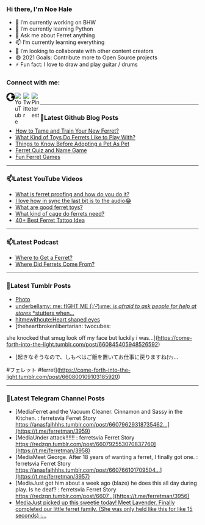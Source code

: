 ### Hi there, I'm Noe Hale

- 🔭 I’m currently working on BHW
- 🌱 I’m currently learning Python
- 💬 Ask me about Ferret anything
- 📫 I’m currently learning everything
- 🔭 I’m looking to collaborate with other content creators
- 😄 2021 Goals: Contribute more to Open Source projects
- ⚡ Fun fact: I love to draw and play guitar / drums

### Connect with me:

[<img align="left" alt="ferretvoice.com" width="22px" src="https://raw.githubusercontent.com/iconic/open-iconic/master/svg/globe.svg" />](https://ferretvoice.com)
[<img align="left" alt="YouTube" width="22px" src="https://cdn.jsdelivr.net/npm/simple-icons@v3/icons/youtube.svg" />](https://www.youtube.com/channel/UCk665XTfaMLVwFVWUmgnDiw)
[<img align="left" alt="Twitter" width="22px" src="https://cdn.jsdelivr.net/npm/simple-icons@v3/icons/twitter.svg" />](https://twitter.com/voiceferret)
[<img align="left" alt="Pinterest" width="22px" src="https://cdn.jsdelivr.net/npm/simple-icons@v3/icons/pinterest.svg" />](https://www.pinterest.com/voiceferret/)

<br />

---
### 🔭Latest Github Blog Posts
<!-- GITHUB:START -->
- [How to Tame and Train Your New Ferret?](http://noehale.github.io/how-to-tame-and-train-your-new-ferret/)
- [What Kind of Toys Do Ferrets Like to Play With?](http://noehale.github.io/what-kind-of-toys-do-ferrets-like-to-play-with/)
- [Things to Know Before Adopting a Pet As Pet](http://noehale.github.io/things-to-know-before-adopting-a-pet-as-pet/)
- [Ferret Quiz and Name Game](http://noehale.github.io/ferret-quiz/)
- [Fun Ferret Games](http://noehale.github.io/fun-ferret-games/)
<!-- GITHUB:END -->
---
### 📫Latest YouTube Videos

<!-- YOUTUBE:START -->
- [What is ferret proofing and how do you do it?](https://www.youtube.com/watch?v=81Syh_DJBQQ)
- [I love how in sync the last bit is to the audio😂](https://www.youtube.com/watch?v=WHBeGHwSlGY)
- [What are good ferret toys?](https://www.youtube.com/watch?v=tPxRilBzc0s)
- [What kind of cage do ferrets need?](https://www.youtube.com/watch?v=xzz6hC3sR5A)
- [40+ Best Ferret Tattoo Idea](https://www.youtube.com/watch?v=KIKqduR6Xcs)
<!-- YOUTUBE:END -->

---
### 📫Latest Podcast

<!-- PODCAST:START -->
- [Where to Get a Ferret?](https://anchor.fm/ferretvoice/episodes/Where-to-Get-a-Ferret-erurfu)
- [Where Did Ferrets Come From?](https://anchor.fm/ferretvoice/episodes/Where-Did-Ferrets-Come-From-eruq8g)
<!-- PODCAST:END -->
---
### 📝Latest Tumblr Posts

<!-- TUMBLR:START -->
- [Photo](https://come-forth-into-the-light.tumblr.com/post/660935955333693440)
- [underbellamy:
me: fIGHT ME (ง︡’-‘︠)งme: *is afraid to ask people for help at stores* *stutters when...](https://come-forth-into-the-light.tumblr.com/post/660890699511873536)
- [hitmewithcute:Heart shaped eyes](https://come-forth-into-the-light.tumblr.com/post/660868073495117824)
- [theheartbrokenlibertarian:
twocubes:

she knocked that smug look off my face but luckily i was...](https://come-forth-into-the-light.tumblr.com/post/660845405948526592)
- [起きなそうなので、しもべはご飯を置いてお仕事に戻りますね(ｿｯ…

#フェレット #ferret](https://come-forth-into-the-light.tumblr.com/post/660800109103185920)
<!-- TUMBLR:END -->
---
### 📝Latest Telegram Channel Posts

<!-- TELEGRAM:START -->
- [MediaFerret and the Vacuum Cleaner. Cinnamon and Sassy in the Kitchen. : ferretsvia Ferret Story https://anasfalhhhs.tumblr.com/post/66079629318735462...](https://t.me/ferretman/3959)
- [MediaUnder attack!!!!!! : ferretsvia Ferret Story https://redzgn.tumblr.com/post/660792553070837760](https://t.me/ferretman/3958)
- [MediaMeet George. After 18 years of wanting a ferret, I finally got one. : ferretsvia Ferret Story https://anasfalhhhs.tumblr.com/post/660766101709504...](https://t.me/ferretman/3957)
- [MediaJust got him about a week ago (blaze) he does this all day during play. Is he deaf? : ferretsvia Ferret Story https://redzgn.tumblr.com/post/6607...](https://t.me/ferretman/3956)
- [MediaJust picked up this sweetie today! Meet Lavender. Finally completed our little ferret family. (She was only held like this for like 15 seconds) :...](https://t.me/ferretman/3955)
<!-- TELEGRAM:END -->
